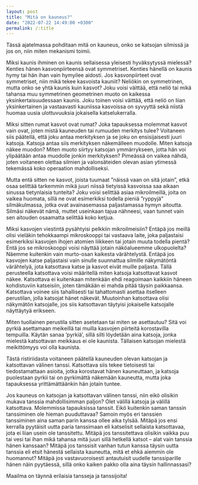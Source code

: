 ```yaml
---
layout: post
title: "Mitä on kauneus?"
date: "2022-07-22 14:49:00 +0300"
permalink: /:title
---
```


Tässä ajatelmassa pohditaan mitä on kauneus, onko se katsojan silmissä ja jos on, niin miten mekanismi toimii.

Miksi kaunis ihminen on kaunis sellaisessa yleisesti hyväksytyssä mielessä? Kenties hänen kasvonpiirteensä ovat symmetriset. Kenties hänellä on kaunis hymy tai hän ihan vain hymyilee aidosti. Jos kasvonpiirteet ovat symmetriset, niin mikä tekee kasvoista kauniit? Neliökin on symmetrinen, mutta onko se yhtä kaunis kuin kasvot? Joku voisi väittää, että neliö tai mikä tahansa muu symmetrinen geometrinen muoto on kaikessa yksinkertaisuudessaan kaunis. Joku toinen voisi väittää, että neliö on liian yksinkertainen ja vastaavasti kauniissa kasvoissa on syvyyttä sekä niistä huomaa uusia ulottuvuuksia jokaisella katselukerralla.

Miksi sitten rumat kasvot ovat rumat? Joka tapauksessa molemmat kasvot vain ovat, joten mistä kauneuden tai rumuuden merkitys tulee? Voitaneen siis päätellä, että joku antaa merkityksen ja se joku on ensisijaisesti juuri katsoja. Katsoja antaa siis merkityksen näkemälleen muodolle. Miten katsoja näkee muodon? Miten muoto siirtyy katsojan ymmärrykseen, jotta hän voi ylipäätään antaa muodolle jonkin merkityksen? Pimeässä on vaikea nähdä, joten voitaneen olettaa silmien ja valonsäteiden olevan asian ytimessä tekemässä koko operaation mahdolliseksi.

Mutta entä sitten ne kasvot, joista tuumaat ”näissä vaan on sitä jotain”, etkä osaa selittää tarkemmin mikä juuri niissä tietyissä kasvoissa saa aikaan sinussa tietynlaisia tunteita? Joku voisi selittää asiaa mikroilmeillä, joita on vaikea huomata, sillä ne ovat esimerkiksi todella pieniä ”ryppyjä” silmäkulmassa, jotka ovat avainasemassa paljastamassa hymyn aitoutta. Silmäsi näkevät nämä, muttet useinkaan tajua nähneesi, vaan tunnet vain sen aitouden osaamatta selittää koko ketjua.

Miksi kasvojen viestintä pysähtyisi pelkkiin mikroilmeisiin? Entäpä jos meillä olisi vieläkin tehokkaampi mikroskooppi tai vastaava laite, joka paljastaisi esimerkiksi kasvojen ihojen atomien liikkeen tai jotain muuta todella pientä? Entä jos se mikroskooppi voisi näyttää jotain näköalueemme ulkopuolelta? Näemme kuitenkin vain murto-osan kaikesta värähtelystä. Entäpä jos kasvojen katse paljastaisi vain sinulle suunnattua silmille näkymätöntä värähtelyä, jota katsottava katse ja kasvot eivät muille paljasta. Tällä perusteella katsottava voisi määritellä miten katsoja katsottavat kasvot näkee. Katsottava ei kuitenkaan mitenkään ehdi reagoimaan kaikkiin häneen kohdistuviin katseisiin, joten tämäkään ei mahda pitää täysin paikkaansa. Katsottava voinee siis tahallisesti tai tahattomasti asettaa itselleen perustilan, jolla katsojat hänet näkevät. Muutoinhan katsottava olisi näkymätön katsojalle, jos siis katsottavan täytyisi jokaiselle katsojalle näyttäytyä erikseen.

Miten tuollainen perustila sitten asetetaan tai miten se asettautuu? Sitä voi pyrkiä asettamaan meikeillä tai muilla kasvojen piirteitä korostavilla tempuilla. Käytän sanaa ’pyrkiä’, sillä silti löydetään aina katsoja, jonka mielestä katsottavan meikkaus ei ole kaunista. Tällaisen katsojan mielestä meikittömyys voi olla kaunista.

Tästä ristiriidasta voitaneen päätellä kauneuden olevan katsojan ja katsottavan välinen tanssi. Katsottava siis tekee tietoisesti tai tiedostamattaan asioita, jotka korostavat hänen kauneuttaan, ja katsoja puolestaan pyrkii tai on pyrkimättä näkemään kauneutta, mutta joka tapauksessa yrittämättäänkin hän jotain tuntee.

Jos kauneus on katsojan ja katsottavan välinen tanssi, niin eikö olisikin mukava tanssia mahdollisimman paljon? Olet välillä katsoja ja välillä katsottava. Molemmissa tapauksissa tanssit. Eikö kuitenkin saman tanssin tanssiminen ole hieman puuduttavaa? Samoin myös eri tanssien tanssiminen aina saman parin kanssa ollee aika tylsää. Mitäpä jos ensi kerralla pyytäisit uutta paria tanssimaan eli katselisit sellaista katsottavaa, jota ei liian usein ole tanssitettu. Mitäpä jos tanssitettava olisikin vaikka puu tai vesi tai ihan mikä tahansa mitä juuri sillä hetkellä katsot – alat vain tanssia hänen kanssaan? Mitäpä jos tanssisit vanhan tutun kanssa täysin uutta tanssia eli etsit hänestä sellaista kauneutta, mitä et ehkä aiemmin ole huomannut? Mitäpä jos vastavuoroisesti antautuisit uudelle tanssiparille hänen näin pyytäessä, sillä onko kaiken pakko olla aina täysin hallinnassasi?

Maailma on täynnä erilaisia tansseja ja tanssijoita!
